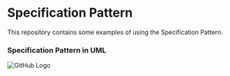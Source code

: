 # Specification Pattern
This repository contains some examples of using the Specification Pattern.


### Specification Pattern in UML
![GitHub Logo](https://upload.wikimedia.org/wikipedia/commons/8/8b/Specification_UML_v2.png)

